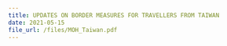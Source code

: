 ```yaml
---
title: UPDATES ON BORDER MEASURES FOR TRAVELLERS FROM TAIWAN
date: 2021-05-15
file_url: /files/MOH_Taiwan.pdf
---
```

